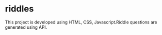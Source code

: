 # riddles
This project is developed using HTML, CSS, Javascript.Riddle questions are generated using API.
